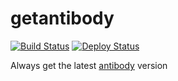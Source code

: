 # getantibody

[![Build Status](https://img.shields.io/circleci/project/caarlos0/getantibody/master.svg?style=flat-square)](https://circleci.com/gh/caarlos0/getantibody) [![Deploy Status](https://img.shields.io/badge/ElasticBeanstalk-deployed-brightgreen.svg?style=flat-square)](http://antibody.elasticbeanstalk.com)

Always get the latest [antibody](http://github.com/caarlos0/antibody) version
